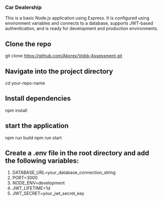 ### Car Dealership

This is a basic Node.js application using Express. It is configured using environment variables and connects to a database, supports JWT-based authentication, and is ready for development and production environments.

## Clone the repo

git clone https://github.com/Akorex/Vobb-Assessment.git

## Navigate into the project directory

cd your-repo-name

## Install dependencies

npm install

## start the application

npm run build
npm run start

## Create a .env file in the root directory and add the following variables:

1. DATABASE_URL=your_database_connection_string
2. PORT=3000
3. NODE_ENV=development
4. JWT_LIFETIME=1d
5. JWT_SECRET=your_jwt_secret_key
